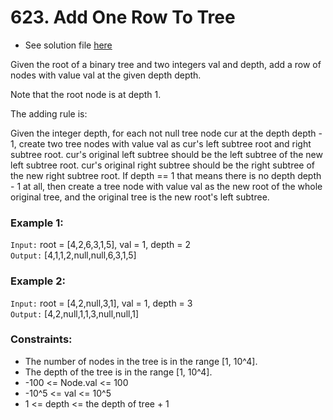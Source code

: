 # 623. Add One Row To Tree

- See solution file [here](./solution.cpp)

Given the root of a binary tree and two integers val and depth, add a row of nodes with
value val at the given depth depth.

Note that the root node is at depth 1.

The adding rule is:

Given the integer depth, for each not null tree node cur at the depth depth - 1, create
two tree nodes with value val as cur's left subtree root and right subtree root.
cur's original left subtree should be the left subtree of the new left subtree root.
cur's original right subtree should be the right subtree of the new right subtree root.
If depth == 1 that means there is no depth depth - 1 at all, then create a tree node
with value val as the new root of the whole original tree, and the original tree is the
new root's left subtree.

### Example 1:

`Input:` root = [4,2,6,3,1,5], val = 1, depth = 2  
`Output:` [4,1,1,2,null,null,6,3,1,5]  

### Example 2:

`Input:` root = [4,2,null,3,1], val = 1, depth = 3  
`Output:` [4,2,null,1,1,3,null,null,1]  
 
### Constraints:

- The number of nodes in the tree is in the range [1, 10^4].
- The depth of the tree is in the range [1, 10^4].
- -100 <= Node.val <= 100
- -10^5 <= val <= 10^5
- 1 <= depth <= the depth of tree + 1